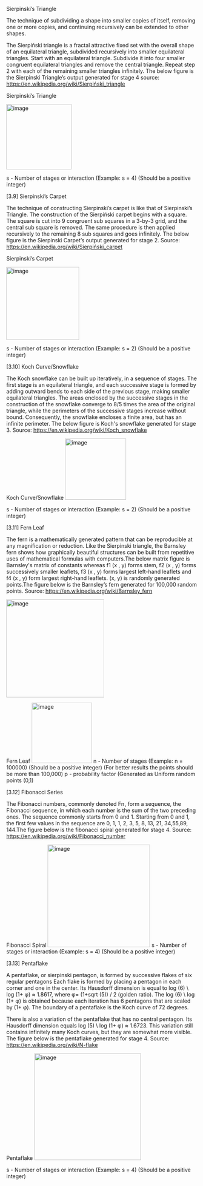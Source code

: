 Sierpinski’s Triangle

The technique of subdividing a shape into smaller copies of itself, removing one or more copies, and continuing recursively can be extended to other shapes. 

The Sierpiński triangle is a fractal attractive fixed set with the overall shape of an equilateral triangle, subdivided recursively into smaller equilateral triangles. Start with an equilateral triangle. Subdivide it into four smaller congruent equilateral triangles and remove the central triangle. Repeat step 2 with each of the remaining smaller triangles infinitely. The below figure is the Sierpinski Triangle’s output generated for stage 4
source: https://en.wikipedia.org/wiki/Sierpiński_triangle 

Sierpinski’s Triangle

<img width="172" alt="image" src="https://user-images.githubusercontent.com/114034184/206063929-9ac00f50-974d-4eb7-8572-5de4e8d86a5e.png">

s - Number of stages or interaction (Example: s = 4) (Should be a positive integer)

[3.9] Sierpinski’s Carpet

The technique of constructing Sierpinski’s carpet is like that of Sierpinski’s Triangle. The construction of the Sierpiński carpet begins with a square. The square is cut into 9 congruent sub squares in a 3-by-3 grid, and the central sub square is removed. The same procedure is then applied recursively to the remaining 8 sub squares and goes infinitely. The below figure is the Sierpinski Carpet’s output generated for stage 2. 
Source: https://en.wikipedia.org/wiki/Sierpiński_carpet

Sierpinski’s Carpet

<img width="192" alt="image" src="https://user-images.githubusercontent.com/114034184/206064072-176a2130-73a9-410b-b00f-c9e61f6d1837.png">

s - Number of stages or interaction (Example: s = 2) (Should be a positive integer)


 [3.10] Koch Curve/Snowflake

The Koch snowflake can be built up iteratively, in a sequence of stages. The first stage is an equilateral triangle, and each successive stage is formed by adding outward bends to each side of the previous stage, making smaller equilateral triangles. The areas enclosed by the successive stages in the construction of the snowflake converge to 8/5 times the area of the original triangle, while the perimeters of the successive stages increase without bound. Consequently, the snowflake encloses a finite area, but has an infinite perimeter. The below figure is Koch's snowflake generated for stage 3. 
Source: https://en.wikipedia.org/wiki/Koch_snowflake

Koch Curve/Snowflake
<img width="161" alt="image" src="https://user-images.githubusercontent.com/114034184/206064093-57a44f87-bffe-4848-babf-4ee64f6144fd.png">

s - Number of stages or interaction (Example: s = 2) (Should be a positive integer)

[3.11] Fern Leaf

The fern is a mathematically generated pattern that can be reproducible at any magnification or reduction. Like the Sierpinski triangle, the Barnsley fern shows how graphically beautiful structures can be built from repetitive uses of mathematical formulas with computers.The below matrix figure is Barnsley's matrix of constants whereas f1 (x , y) forms stem, f2 (x , y) forms  successively smaller leaflets, f3 (x , y) forms largest left-hand leaflets and f4 (x , y) form largest right-hand leaflets. (x, y) is randomly generated points.The figure below is the Barnsley’s fern generated for 100,000 random points.
Source: https://en.wikipedia.org/wiki/Barnsley_fern

<img width="258" alt="image" src="https://user-images.githubusercontent.com/114034184/206064132-4ed7575b-a113-49f0-899f-288d53835575.png">

Fern Leaf
<img width="159" alt="image" src="https://user-images.githubusercontent.com/114034184/206064119-09e273fe-2eb0-47db-8964-927680da0de7.png">
n - Number of stages (Example: n = 100000) (Should be a positive integer) (For better results the points should be more than 100,000)
p - probability factor (Generated as Uniform random points (0,1)

[3.12] Fibonacci Series
	
The Fibonacci numbers, commonly denoted Fn , form a sequence, the Fibonacci sequence, in which each number is the sum of the two preceding ones. The sequence commonly starts from 0 and 1. Starting from 0 and 1, the first few values in the sequence are 0, 1, 1, 2, 3, 5, 8, 13, 21, 34,55,89, 144.The figure below is the fibonacci spiral generated for stage 4.
Source: https://en.wikipedia.org/wiki/Fibonacci_number

Fibonacci Spiral
<img width="270" alt="image" src="https://user-images.githubusercontent.com/114034184/206064151-b5f1de9b-11de-4bb1-a65a-584d4131898d.png">
s - Number of stages or interaction (Example: s = 4) (Should be a positive integer)

[3.13] Pentaflake

A pentaflake, or sierpinski pentagon, is formed by successive flakes of six regular pentagons Each flake is formed by placing a pentagon in each corner and one in the center. Its Hausdorff dimension is equal to log (6) \ log (1+ φ) ≈ 1.8617, where φ= (1+sqrt (5)) / 2 (golden ratio).
The log (6) \ log (1+ φ) is obtained because each iteration has 6 pentagons that are scaled by (1+ φ). The boundary of a pentaflake is the Koch curve of 72 degrees.

There is also a variation of the pentaflake that has no central pentagon. Its Hausdorff dimension equals log (5) \ log (1+ φ) ≈ 1.6723. This variation still contains infinitely many Koch curves, but they are somewhat more visible. The figure below is the pentaflake generated for stage 4.
Source: https://en.wikipedia.org/wiki/N-flake

Pentaflake
<img width="281" alt="image" src="https://user-images.githubusercontent.com/114034184/206064227-2f70b9d6-e084-49a5-a731-f00c0fb19ec4.png">

s - Number of stages or interaction (Example: s = 4) (Should be a positive integer)
 
